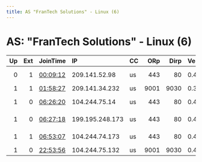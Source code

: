 ```yaml
---
title: AS "FranTech Solutions" - Linux (6)
---
```


# AS: "FranTech Solutions" - Linux (6)

|   Up |   Ext | JoinTime                                                                                            | IP              | CC   |   ORp |   Dirp | Version   | Contact                | Nickname         |   eFamMembers |
|-----:|------:|:----------------------------------------------------------------------------------------------------|:----------------|:-----|------:|-------:|:----------|:-----------------------|:-----------------|--------------:|
|    0 |     1 | [00:09:12](https://metrics.torproject.org/rs.html#details/CF3D3CD614BCD9DD6489813B7D82E58A7484481E) | 209.141.52.98   | us   |   443 |     80 | 0.4.5.6   | dying earth@riseup.net | GODIMBADATRELAYS |             1 |
|    1 |     1 | [01:58:27](https://metrics.torproject.org/rs.html#details/CB3D1DA3106EDF48558C8FA899870620E7942006) | 209.141.34.232  | us   |  9001 |   9030 | 0.3.5.12  | None                   | moneroserver     |             1 |
|    1 |     0 | [06:26:20](https://metrics.torproject.org/rs.html#details/E9AFF2BFF56B3E97B52A4B9839F28D5C75A78739) | 104.244.75.14   | us   |   443 |     80 | 0.4.5.6   | dying earth@riseup.net | SYRINGA          |             4 |
|    1 |     0 | [06:27:18](https://metrics.torproject.org/rs.html#details/704A720F48FA4FBB532CDD9492B195FBDB59CABB) | 199.195.248.173 | us   |   443 |     80 | 0.4.5.6   | dying earth@riseup.net | LUPINUS          |             4 |
|    1 |     1 | [06:53:07](https://metrics.torproject.org/rs.html#details/A30A7EB390190F333022401ACB8588589496FD52) | 104.244.74.173  | us   |   443 |     80 | 0.4.5.6   | dying earth@riseup.net | TAGETES          |             4 |
|    1 |     0 | [22:53:56](https://metrics.torproject.org/rs.html#details/B4BAEE803B6EB75750D6584A24FB37BE53F4E75D) | 104.244.75.132  | us   |  9001 |   9030 | 0.4.5.6   | tor@privcy.net         | TorsHammer       |             4 |
